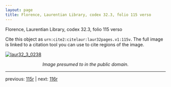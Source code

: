 ```yaml
---
layout: page
title: Florence, Laurentian Library, codex 32.3, folio 115 verso
---
```


Florence, Laurentian Library, codex 32.3, folio 115 verso

Cite this object as `urn:cite2:citelaur:laur32pages.v1:115v`.  The full image is linked to a citation tool you can use to cite regions of the image.

[![laur32_3_0238](http://www.homermultitext.org/iipsrv?IIIF=/project/homer/pyramidal/deepzoom/citelaur/laur32imgs/v1/laur32_3_0238.tif/full/800,/0/default.jpg)](http://www.homermultitext.org/ict2/?urn=urn:cite2:citelaur:laur32imgs.v1:laur32_3_0238) 

<p style="text-align: center; font-style: italic;">Image presumed to in the public domain.</p>

---

previous: [115r](../115r/) | next: [116r](../116r/)